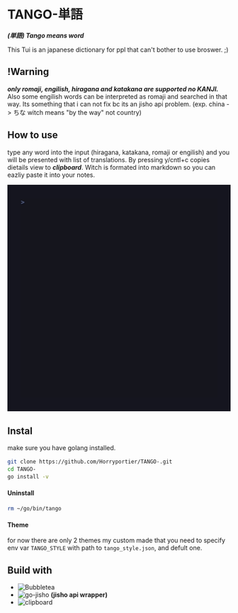 # TANGO-単語
***(単語) Tango means word***

This Tui is an japanese dictionary for ppl that can't bother to use broswer. ;)

## !Warning
***only romaji, engilish, hiragana and katakana are supported no KANJI.***
Also some engilish words can be interpreted as romaji and searched in that way. 
Its something that i can not fix bc its an jisho api problem.
(exp. china -> ちな witch means "by the way" not country)



## How to use 
type any word into the input (hiragana, katakana, romaji or engilish) and you will be presented with list of translations.
By pressing y/cntl+c copies dietails view to ***clipboard***.
Witch is formated into markdown so you can eazliy paste it into your notes.

<img src="https://raw.githubusercontent.com/Horryportier/TANGO-/main/TANGO.gif" width=512 height=512/>

## Instal 
make sure you have golang installed.
```bash
git clone https://github.com/Horryportier/TANGO-.git
cd TANGO-
go install -v 
```

#### Uninstall 
```bash
rm ~/go/bin/tango
```

#### Theme
for now there are only 2 themes my custom made that you need to specify env var `TANGO_STYLE` with path to `tango_style.json`,
and defult one.

## Build with

- ![Bubbletea](https://github.com/charmbracelet/bubbletea)
- ![go-jisho](https://github.com/Horryportier/go-jisho) **(jisho api wrapper)**
- ![clipboard](https://github.com/atotto/clipboard)

